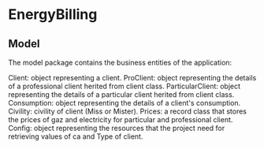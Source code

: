 # EnergyBilling
## Model
The model package contains the business entities of the application:

Client: object representing a client.
ProClient: object representing the details of a professional client herited from client class.
ParticularClient: object representing the details of a particular client herited from client class.
Consumption: object representing the details of a client's consumption.
Civility: civility of client (Miss or Mister).
Prices: a record class that stores the prices of gaz and electricity for particular and professional client.
Config: object representing the resources that the project need for retrieving values of ca and Type of client.
